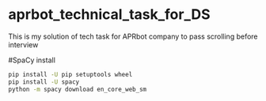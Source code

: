 # aprbot_technical_task_for_DS
This is my solution of tech task for APRbot company to pass scrolling before interview

#SpaCy install

```sh
pip install -U pip setuptools wheel
pip install -U spacy
python -m spacy download en_core_web_sm
```
